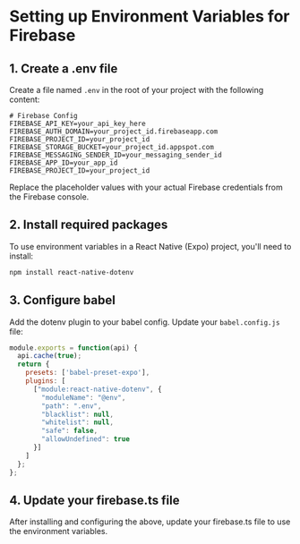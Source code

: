 # Setting up Environment Variables for Firebase

## 1. Create a .env file

Create a file named `.env` in the root of your project with the following content:

```
# Firebase Config
FIREBASE_API_KEY=your_api_key_here
FIREBASE_AUTH_DOMAIN=your_project_id.firebaseapp.com
FIREBASE_PROJECT_ID=your_project_id
FIREBASE_STORAGE_BUCKET=your_project_id.appspot.com
FIREBASE_MESSAGING_SENDER_ID=your_messaging_sender_id
FIREBASE_APP_ID=your_app_id
FIREBASE_PROJECT_ID=your_project_id
```

Replace the placeholder values with your actual Firebase credentials from the Firebase console.

## 2. Install required packages

To use environment variables in a React Native (Expo) project, you'll need to install:

```bash
npm install react-native-dotenv
```

## 3. Configure babel

Add the dotenv plugin to your babel config. Update your `babel.config.js` file:

```javascript
module.exports = function(api) {
  api.cache(true);
  return {
    presets: ['babel-preset-expo'],
    plugins: [
      ["module:react-native-dotenv", {
        "moduleName": "@env",
        "path": ".env",
        "blacklist": null,
        "whitelist": null,
        "safe": false,
        "allowUndefined": true
      }]
    ]
  };
};
```

## 4. Update your firebase.ts file

After installing and configuring the above, update your firebase.ts file to use the environment variables. 